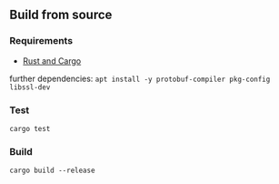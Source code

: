 ## Build from source
### Requirements
- [Rust and Cargo](https://doc.rust-lang.org/cargo/getting-started/installation.html)

further dependencies: 
`apt install -y protobuf-compiler pkg-config libssl-dev`

### Test
`cargo test`
### Build
`cargo build --release`
